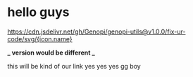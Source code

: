 # hello guys

https://cdn.jsdelivr.net/gh/Genopi/genopi-utils@v1.0.0/fix-ur-code/svg/{icon.name}

**_ version would be different _**

this will be kind of our link
yes yes yes gg boy
